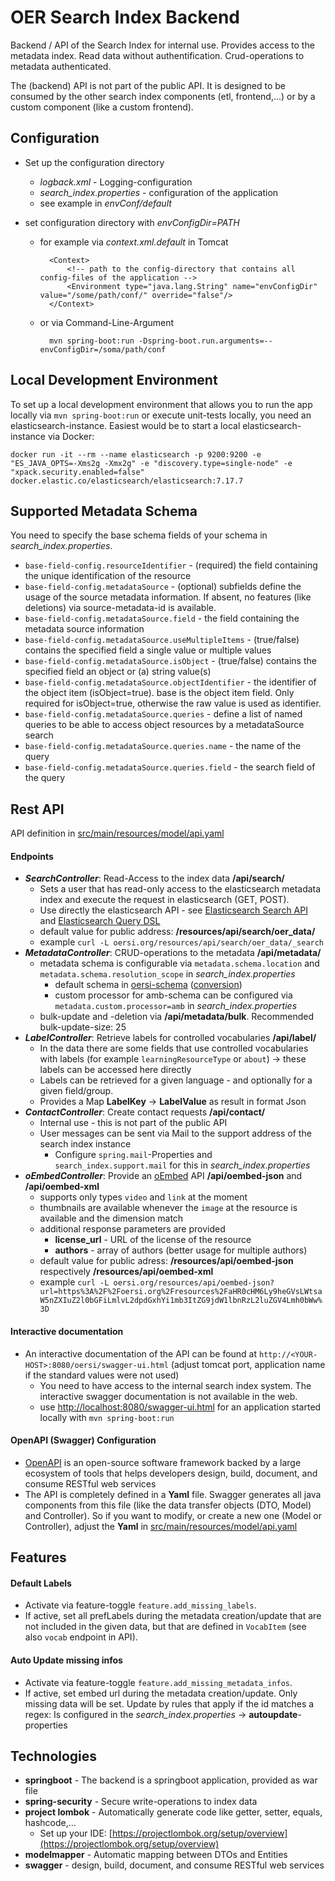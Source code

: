 # OER Search Index Backend

Backend / API of the Search Index for internal use. Provides access to the metadata index. Read data without authentification. Crud-operations to metadata authenticated.

The (backend) API is not part of the public API. It is designed to be consumed by the other search index components (etl, frontend,...) or by a custom component (like a custom frontend).

## Configuration

* Set up the configuration directory
    * _logback.xml_ - Logging-configuration
    * _search_index.properties_ - configuration of the application
    * see example in _envConf/default_

* set configuration directory with _envConfigDir=PATH_
    * for example via _context.xml.default_ in Tomcat
            
            <Context>
            	<!-- path to the config-directory that contains all config-files of the application -->
            	<Environment type="java.lang.String" name="envConfigDir" value="/some/path/conf/" override="false"/>
            </Context>

    * or via Command-Line-Argument
    
            mvn spring-boot:run -Dspring-boot.run.arguments=--envConfigDir=/soma/path/conf

## Local Development Environment

To set up a local development environment that allows you to run the app locally via `mvn spring-boot:run` or execute unit-tests locally, you need an elasticsearch-instance. Easiest would be to start a local elasticsearch-instance via Docker:
```
docker run -it --rm --name elasticsearch -p 9200:9200 -e "ES_JAVA_OPTS=-Xms2g -Xmx2g" -e "discovery.type=single-node" -e "xpack.security.enabled=false" docker.elastic.co/elasticsearch/elasticsearch:7.17.7
```

## Supported Metadata Schema

You need to specify the base schema fields of your schema in _search_index.properties_.
* `base-field-config.resourceIdentifier` - (required) the field containing the unique identification of the resource
* `base-field-config.metadataSource` - (optional) subfields define the usage of the source metadata information. If absent, no features (like deletions) via source-metadata-id is available.
* `base-field-config.metadataSource.field` - the field containing the metadata source information
* `base-field-config.metadataSource.useMultipleItems` - (true/false) contains the specified field a single value or multiple values
* `base-field-config.metadataSource.isObject` - (true/false) contains the specified field an object or (a) string value(s)
* `base-field-config.metadataSource.objectIdentifier` - the identifier of the object item (isObject=true). base is the object item field. Only required for isObject=true, otherwise the raw value is used as identifier.
* `base-field-config.metadataSource.queries` - define a list of named queries to be able to access object resources by a metadataSource search
* `base-field-config.metadataSource.queries.name` - the name of the query
* `base-field-config.metadataSource.queries.field` - the search field of the query

## Rest API

API definition in [src/main/resources/model/api.yaml](src/main/resources/model/api.yaml)

#### Endpoints
* **_SearchController_**: Read-Access to the index data **/api/search/**
    * Sets a user that has read-only access to the elasticsearch metadata index and execute the request in elasticsearch (GET, POST).
    * Use directly the elasticsearch API - see [Elasticsearch Search API](https://www.elastic.co/guide/en/elasticsearch/reference/current/search-search.html) and [Elasticsearch Query DSL](https://www.elastic.co/guide/en/elasticsearch/reference/current/query-dsl-script-query.html)
    * default value for public address: **/resources/api/search/oer_data/**
    * example `curl -L oersi.org/resources/api/search/oer_data/_search`
* **_MetadataController_**: CRUD-operations to the metadata **/api/metadata/**
    * metadata schema is configurable via `metadata.schema.location` and `metadata.schema.resolution_scope` in _search_index.properties_
        * default schema in [oersi-schema](https://gitlab.com/oersi/oersi-schema) ([conversion](https://gitlab.com/oersi/oersi-backend/-/issues/8#note_344342881))
        * custom processor for amb-schema can be configured via `metadata.custom.processor=amb` in _search_index.properties_
    * bulk-update and -deletion via **/api/metadata/bulk**. Recommended bulk-update-size: 25
* **_LabelController_**: Retrieve labels for controlled vocabularies **/api/label/**
    * In the data there are some fields that use controlled vocabularies with labels (for example `learningResourceType` or `about`) -> these labels can be accessed here directly
    * Labels can be retrieved for a given language - and optionally for a given field/group.
    * Provides a Map **LabelKey** -> **LabelValue** as result in format Json
* **_ContactController_**: Create contact requests **/api/contact/**
    * Internal use - this is not part of the public API
    * User messages can be sent via Mail to the support address of the search index instance
        * Configure `spring.mail`-Properties and `search_index.support.mail` for this in _search_index.properties_
* **_oEmbedController_**: Provide an [oEmbed](https://oembed.com/) API **/api/oembed-json** and **/api/oembed-xml**
    * supports only types `video` and `link` at the moment
    * thumbnails are available whenever the `image` at the resource is available and the dimension match
    * additional response parameters are provided
        * **license_url** - URL of the license of the resource
        * **authors** - array of authors (better usage for multiple authors)
    * default value for public adress: **/resources/api/oembed-json** respectively **/resources/api/oembed-xml**
    * example `curl -L oersi.org/resources/api/oembed-json?url=https%3A%2F%2Foersi.org%2Fresources%2FaHR0cHM6Ly9heGVsLWtsaW5nZXIuZ2l0bGFiLmlvL2dpdGxhYi1mb3ItZG9jdW1lbnRzL2luZGV4Lmh0bWw%3D`

#### Interactive documentation
* An interactive documentation of the API can be found at ``http://<YOUR-HOST>:8080/oersi/swagger-ui.html`` (adjust tomcat port, application name if the standard values were not used)
    * You need to have access to the internal search index system. The interactive swagger documentation is not available in the web.
    * use [http://localhost:8080/swagger-ui.html](http://localhost:8080/swagger-ui.html) for an application started locally with ``mvn spring-boot:run``

#### OpenAPI (Swagger) Configuration

* [OpenAPI](https://swagger.io/docs/specification/basic-structure/) is an open-source software framework backed by a large ecosystem of tools that helps developers design, build, document, and consume RESTful web services
* The API is completely defined in a **Yaml** file. Swagger generates all java components from this file (like the data transfer objects (DTO, Model) and Controller). So if you want to modify, or create a new one (Model or Controller), adjust the **Yaml** in [src/main/resources/model/api.yaml](src/main/resources/model/api.yaml)

## Features

#### Default Labels

* Activate via feature-toggle `feature.add_missing_labels`.
* If active, set all prefLabels during the metadata creation/update that are not included in the given data, but that are defined in `VocabItem` (see also `vocab` endpoint in API).

#### Auto Update missing infos

* Activate via feature-toggle `feature.add_missing_metadata_infos`. 
* If active, set embed url during the metadata creation/update. Only missing data will be set. Update by rules that apply if the id matches a regex: Is configured in the _search_index.properties_ -> **autoupdate**-properties

## Technologies

* **springboot** - The backend is a springboot application, provided as war file
* **spring-security** - Secure write-operations to index data
* **project lombok** - Automatically generate code like getter, setter, equals, hashcode,...
     * Set up your IDE: [https://projectlombok.org/setup/overview](https://projectlombok.org/setup/overview)
* **modelmapper** - Automatic mapping between DTOs and Entities
* **swagger** -  design, build, document, and consume RESTful web services
